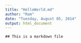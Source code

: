 ```yaml
---
title: "HelloWorld.md"
author: "Ram"
date: "Tuesday, August 05, 2014"
output: html_document
---
```



```
## This is a markdown file
```

